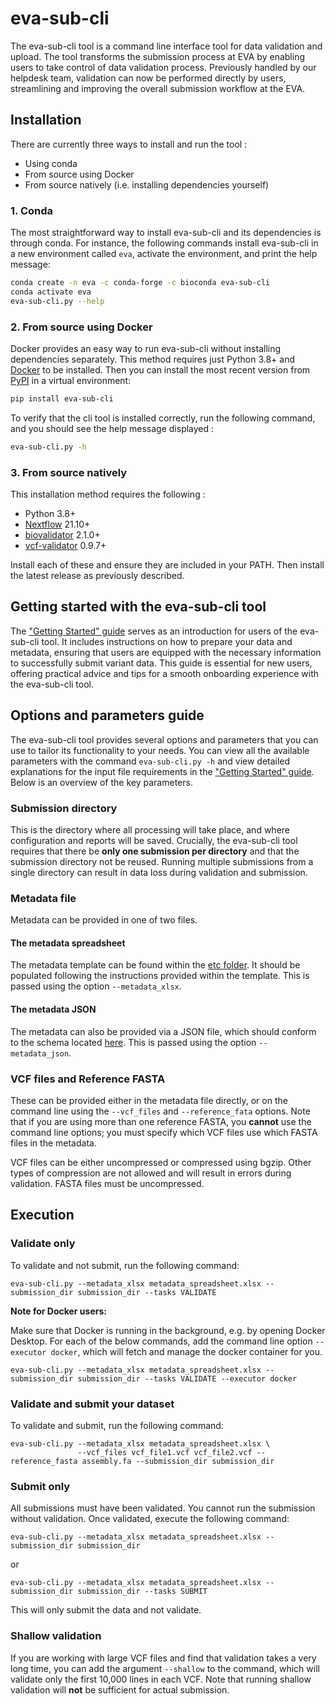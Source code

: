 # eva-sub-cli
The eva-sub-cli tool is a command line interface tool for data validation and upload. The tool transforms the submission process at EVA by enabling users to take control of data validation process. Previously handled by our helpdesk team, validation can now be performed directly by users, streamlining and improving the overall submission workflow at the EVA. 


## Installation

There are currently three ways to install and run the tool : 
- Using conda
- From source using Docker
- From source natively (i.e. installing dependencies yourself)

### 1. Conda

The most straightforward way to install eva-sub-cli and its dependencies is through conda.
For instance, the following commands install eva-sub-cli in a new environment called `eva`, activate the environment, and print
the help message:
```bash
conda create -n eva -c conda-forge -c bioconda eva-sub-cli
conda activate eva
eva-sub-cli.py --help
````

### 2. From source using Docker

Docker provides an easy way to run eva-sub-cli without installing dependencies separately.
This method requires just Python 3.8+ and [Docker](https://docs.docker.com/engine/install/) to be installed.
Then you can install the most recent version from [PyPI](https://pypi.org/project/eva-sub-cli/) in a virtual environment:
```bash
pip install eva-sub-cli
```

To verify that the cli tool is installed correctly, run the following command, and you should see the help message displayed : 
```bash
eva-sub-cli.py -h
```

### 3. From source natively

This installation method requires the following :
* Python 3.8+
* [Nextflow](https://www.nextflow.io/docs/latest/getstarted.html) 21.10+
* [biovalidator](https://github.com/elixir-europe/biovalidator) 2.1.0+
* [vcf-validator](https://github.com/EBIvariation/vcf-validator) 0.9.7+

Install each of these and ensure they are included in your PATH. Then install the latest release as previously described.

## Getting started with the eva-sub-cli tool 

The ["Getting Started" guide](Getting_Started_with_eva_sub_cli.md) serves as an introduction for users of the eva-sub-cli tool. It includes instructions on how to prepare your data and metadata, ensuring that users are equipped with the necessary information to successfully submit variant data. This guide is essential for new users, offering practical advice and tips for a smooth onboarding experience with the eva-sub-cli tool.

## Options and parameters guide

The eva-sub-cli tool provides several options and parameters that you can use to tailor its functionality to your needs.
You can view all the available parameters with the command `eva-sub-cli.py -h` and view detailed explanations for the
input file requirements in the ["Getting Started" guide](Getting_Started_with_eva_sub_cli.md).
Below is an overview of the key parameters.

### Submission directory

This is the directory where all processing will take place, and where configuration and reports will be saved.
Crucially, the eva-sub-cli tool requires that there be **only one submission per directory** and that the submission directory not be reused.
Running multiple submissions from a single directory can result in data loss during validation and submission.

### Metadata file

Metadata can be provided in one of two files.

#### The metadata spreadsheet

The metadata template can be found within the [etc folder](eva_sub_cli/etc/EVA_Submission_template.xlsx). It should be populated following the instructions provided within the template.
This is passed using the option `--metadata_xlsx`.

#### The metadata JSON

The metadata can also be provided via a JSON file, which should conform to the schema located [here](eva_sub_cli/etc/eva_schema.json).
This is passed using the option `--metadata_json`.

### VCF files and Reference FASTA

These can be provided either in the metadata file directly, or on the command line using the `--vcf_files` and `--reference_fata` options.
Note that if you are using more than one reference FASTA, you **cannot** use the command line options; you must specify which VCF files use which FASTA files in the metadata.

VCF files can be either uncompressed or compressed using bgzip.
Other types of compression are not allowed and will result in errors during validation.
FASTA files must be uncompressed.

## Execution

### Validate only

To validate and not submit, run the following command:

```shell
eva-sub-cli.py --metadata_xlsx metadata_spreadsheet.xlsx --submission_dir submission_dir --tasks VALIDATE
```

**Note for Docker users:** 

Make sure that Docker is running in the background, e.g. by opening Docker Desktop.
For each of the below commands, add the command line option `--executor docker`, which will
fetch and manage the docker container for you. 

```shell
eva-sub-cli.py --metadata_xlsx metadata_spreadsheet.xlsx --submission_dir submission_dir --tasks VALIDATE --executor docker 
```

### Validate and submit your dataset

To validate and submit, run the following command:

```shell
eva-sub-cli.py --metadata_xlsx metadata_spreadsheet.xlsx \
               --vcf_files vcf_file1.vcf vcf_file2.vcf --reference_fasta assembly.fa --submission_dir submission_dir
```


### Submit only

All submissions must have been validated. You cannot run the submission without validation. Once validated, execute the following command:

```shell
eva-sub-cli.py --metadata_xlsx metadata_spreadsheet.xlsx --submission_dir submission_dir
```
or 
```shell
eva-sub-cli.py --metadata_xlsx metadata_spreadsheet.xlsx --submission_dir submission_dir --tasks SUBMIT
```
This will only submit the data and not validate.

### Shallow validation

If you are working with large VCF files and find that validation takes a very long time, you can add the
argument `--shallow` to the command, which will validate only the first 10,000 lines in each VCF. Note that running
shallow validation will **not** be sufficient for actual submission.
